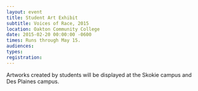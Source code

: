 ```yaml
---
layout: event
title: Student Art Exhibit
subtitle: Voices of Race, 2015
location: Oakton Community College
date: 2015-02-20 00:00:00 -0600
times: Runs through May 15.
audiences:
types:
registration:
---
```

Artworks created by students will be displayed at the Skokie campus and Des Plaines campus.
